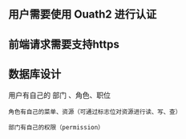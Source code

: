 




## 用户需要使用 Ouath2 进行认证

## 前端请求需要支持https

## 数据库设计



用户有自己的  部门 、角色、职位


    角色有自己的菜单、资源（可通过标志位对资源进行读、写、查）

    部门有自己的权限（permission）
